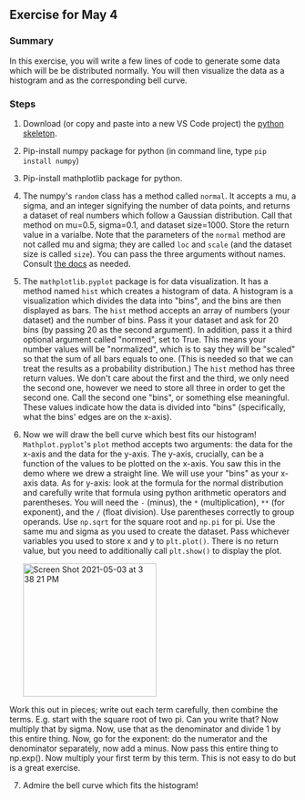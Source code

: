## Exercise for May 4

### Summary

In this exercise, you will write a few lines of code to generate some data which will be be distributed normally. 
You will then visualize the data as a histogram and as the corresponding bell curve.

### Steps
1. Download (or copy and paste into a new VS Code project) the [python skeleton](../demos/May4-skeleton.py).
2. Pip-install numpy package for python (in command line, type `pip install numpy`)
3. Pip-install mathplotlib package for python.

4. The numpy's `random` class has a method called `normal`. It accepts a mu, a sigma, and an integer signifying the number of data points, and returns a dataset of real numbers which follow a Gaussian distribution. Call that method on mu=0.5, sigma=0.1, and dataset size=1000. Store the return value in a varialbe. Note that the parameters of the `normal` method are not called mu and sigma; they are called `loc` and `scale` (and the dataset size is called `size`). You can pass the three arguments without names. Consult [the docs](https://numpy.org/doc/stable/reference/random/generated/numpy.random.normal.html) as needed. 

5. The `mathplotlib.pyplot` package is for data visualization. It has a method named `hist` which creates a histogram of data. A histogram is a visualization which divides the data into "bins", and the bins are then displayed as bars. The `hist` method accepts an array of numbers (your dataset) and the number of bins. Pass it your dataset and ask for 20 bins (by passing 20 as the second argument). In addition, pass it a third optional argument called "normed", set to True. This means your number values will be "normalized", which is to say they will be "scaled" so that the sum of all bars equals to one. (This is needed so that we can treat the results as a probability distribution.) The `hist` method has three return values. We don't care about the first and the third, we only need the second one, however we need to store all three in order to get the second one. Call the second one "bins", or something else meaningful. These values indicate how the data is divided into "bins" (specifically, what the bins' edges are on the x-axis).

6. Now we will draw the bell curve which best fits our histogram! `Mathplot.pyplot`'s `plot` method accepts two arguments: the data for the x-axis and the data for the y-axis. The y-axis, crucially, can be a function of the values to be plotted on the x-axis. You saw this in the demo where we drew a straight line. We will use your "bins" as your x-axis data. As for y-axis: look at the formula for the normal distribution and carefully write that formula using python arithmetic operators and parentheses. You will need the `-` (minus), the `*` (multiplication), `**` (for exponent), and the `/` (float division). Use parentheses correctly to group operands. Use `np.sqrt` for the square root and `np.pi` for pi. Use the same mu and sigma as you used to create the dataset. Pass whichever variables you used to store x and y to `plt.plot()`. There is no return value, but you need to additionally call `plt.show()` to display the plot.

    <img width="234" alt="Screen Shot 2021-05-03 at 3 38 21 PM" src="https://user-images.githubusercontent.com/10963114/116942234-153d3680-ac26-11eb-82fb-65a2414068d5.png">

Work this out in pieces; write out each term carefully, then combine the terms.
E.g. start with the square root of two pi. Can you write that? Now multiply that by sigma. Now, use that
as the denominator and divide 1 by this entire thing. Now, go for the exponent: do the numerator and the denominator separately,
now add a minus. Now pass this entire thing to np.exp(). Now multiply your first term by this term.
This is not easy to do but is a great exercise.


7. Admire the bell curve which fits the histogram!
 
